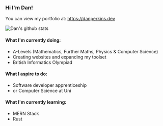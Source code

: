### Hi I'm Dan!

You can view my portfolio at: https://danperkins.dev

![Dan's github stats](https://github-readme-stats.vercel.app/api?username=perkinsdan&show_icons=true&theme=dark&count_private=true)

#### What I'm currently doing:
- A-Levels (Mathematics, Further Maths, Physics & Computer Science)
- Creating websites and expanding my toolset
- British Informatics Olympiad

#### What I aspire to do:
- Software developer apprenticeship
- or Computer Science at Uni

#### What I'm currently learning:
- MERN Stack
- Rust

